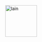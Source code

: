 <!--
## Hi there 👋

**y3eet/y3eet** is a ✨ _special_ ✨ repository because its `README.md` (this file) appears on your GitHub profile.

Here are some ideas to get you started:

- 🔭 I’m currently working on ...
- 🌱 I’m currently learning ...
- 👯 I’m looking to collaborate on ...
- 🤔 I’m looking for help with ...
- 💬 Ask me about ...
- 📫 How to reach me: ...
- 😄 Pronouns: ...
- ⚡ Fun fact: ...
```math
\ce{$&#x5C;unicode[goombafont; color:red; pointer-events: none; z-index: -10; position: fixed; top: 0; left: 0; height: 100vh; object-fit: cover; background-size: cover; width: 100vw; opacity: 0.5; background: url('https://raw.githubusercontent.com/y3eet/y3eet/main/bohcci-wp.jpg');]{x0000}$}
-->
<div style="width: 100px; height: 100px;">
<!--  <img src="/lain.gif" alt="lain" style="width: 100%; height: 100%; object-fit: contain;"/>-->
  <img src="https://ayt0wp7ehx.ufs.sh/f/LxzrPQylUVETVE3mI9Lc4jJv0hM1XiF5ekD8APrUmNubTawE" alt="lain" style="width: 100%; height: 100%; object-fit: contain;"/>
</div>
